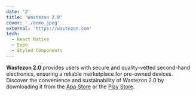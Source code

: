 ```yaml
---
date: '2'
title: 'Wastezon 2.0'
cover: './demo.jpeg'
external: 'https://wastezon.com'
tech:
  - React Native
  - Expo
  - Styled Components
---
```



**Wastezon 2.0** provides users with secure and quality-vetted second-hand electronics, ensuring a reliable marketplace for pre-owned devices. Discover the convenience and sustainability of Wastezon 2.0 by downloading it from the [App Store](https://apps.apple.com/rw/app/wastezon/id6443628211) or the [Play Store](https://play.google.com/store/apps/details?id=com.wastezon.mobile).
